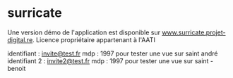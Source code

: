 # surricate

Une version démo de l'application est disponible sur  www.surricate.projet-digital.re. Licence propriétaire appartenant à l'AATI

identifiant : invite@test.fr mdp : 1997 pour tester une vue sur saint andré
identifiant 2 : invite2@test.fr mdp : 1997 pour tester une vue sur saint - benoit
